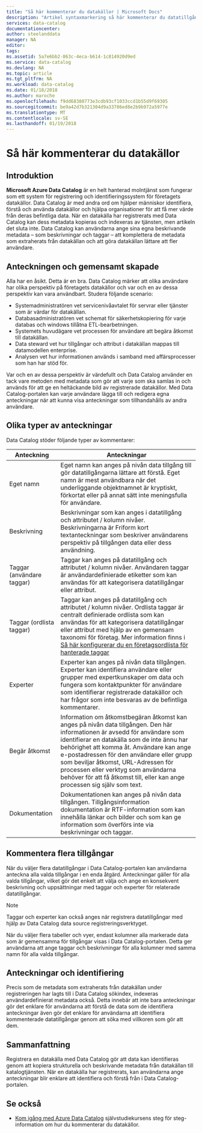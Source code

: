 ```yaml
---
title: "Så här kommenterar du datakällor | Microsoft Docs"
description: "Artikel syntaxmarkering så här kommenterar du datatillgångar i Azure Data Catalog, inklusive egna namn, taggar, beskrivningar och experter."
services: data-catalog
documentationcenter: 
author: steelanddata
manager: NA
editor: 
tags: 
ms.assetid: 5a7e6bb2-863c-4eca-b614-1c814920d9ed
ms.service: data-catalog
ms.devlang: NA
ms.topic: article
ms.tgt_pltfrm: NA
ms.workload: data-catalog
ms.date: 01/18/2018
ms.author: maroche
ms.openlocfilehash: f9dd68380773e3cdb93cf1033ccd1b55d9f69305
ms.sourcegitcommit: be9a42d7b321304d9a33786ed8e2b9b972a5977e
ms.translationtype: MT
ms.contentlocale: sv-SE
ms.lasthandoff: 01/19/2018
---
```

# <a name="how-to-annotate-data-sources"></a>Så här kommenterar du datakällor
## <a name="introduction"></a>Introduktion
**Microsoft Azure Data Catalog** är en helt hanterad molntjänst som fungerar som ett system för registrering och identifieringssystem för företagets datakällor. Data Catalog är med andra ord om hjälper människor identifiera, förstå och använda datakällor och hjälpa organisationer för att få mer värde från deras befintliga data. När en datakälla har registrerats med Data Catalog kan dess metadata kopieras och indexeras av tjänsten, men artikeln det sluta inte. Data Catalog kan användarna ange sina egna beskrivande metadata – som beskrivningar och taggar – att komplettera de metadata som extraherats från datakällan och att göra datakällan lättare att fler användare.

## <a name="annotation-and-crowdsourcing"></a>Anteckningen och gemensamt skapade
Alla har en åsikt. Detta är en bra.
Data Catalog märker att olika användare har olika perspektiv på företagets datakällor och var och en av dessa perspektiv kan vara användbart. Studera följande scenario:

* Systemadministratören vet servicenivåavtalet för servrar eller tjänster som är värdar för datakällan.
* Databasadministratören vet schemat för säkerhetskopiering för varje databas och windows tillåtna ETL-bearbetningen.
* Systemets huvudägare vet processen för användare att begära åtkomst till datakällan.
* Data steward vet hur tillgångar och attribut i datakällan mappas till datamodellen enterprise.
* Analysen vet hur informationen används i samband med affärsprocesser som han har stöd för.

Var och en av dessa perspektiv är värdefullt och Data Catalog använder en tack vare metoden med metadata som gör att varje som ska samlas in och används för att ge en heltäckande bild av registrerade datakällor. Med Data Catalog-portalen kan varje användare lägga till och redigera egna anteckningar när att kunna visa anteckningar som tillhandahålls av andra användare.

## <a name="different-types-of-annotations"></a>Olika typer av anteckningar
Data Catalog stöder följande typer av kommentarer:

| Anteckning | Anteckningar |
| --- | --- |
| Eget namn |Eget namn kan anges på nivån data tillgång till gör datatillgångarna lättare att förstå. Eget namn är mest användbara när det underliggande objektnamnet är kryptiskt, förkortat eller på annat sätt inte meningsfulla för användare. |
| Beskrivning |Beskrivningar som kan anges i datatillgång och attributet / kolumn nivåer. Beskrivningarna är Friform kort textanteckningar som beskriver användarens perspektiv på tillgången data eller dess användning. |
| Taggar (användare taggar) |Taggar kan anges på datatillgång och attributet / kolumn nivåer. Användaren taggar är användardefinierade etiketter som kan användas för att kategorisera datatillgångar eller attribut. |
| Taggar (ordlista taggar) |Taggar kan anges på datatillgång och attributet / kolumn nivåer. Ordlista taggar är centralt definierade ordlista som kan användas för att kategorisera datatillgångar eller attribut med hjälp av en gemensam taxonomi för företag. Mer information finns i [Så här konfigurerar du en företagsordlista för hanterade taggar](data-catalog-how-to-business-glossary.md) |
| Experter |Experter kan anges på nivån data tillgången. Experter kan identifiera användare eller grupper med expertkunskaper om data och fungera som kontaktpunkter för användare som identifierar registrerade datakällor och har frågor som inte besvaras av de befintliga kommentarer. |
| Begär åtkomst |Information om åtkomstbegäran åtkomst kan anges på nivån data tillgången. Den här informationen är avsedd för användare som identifierar en datakälla som de inte ännu har behörighet att komma åt. Användare kan ange e-postadressen för den användare eller grupp som beviljar åtkomst, URL-Adressen för processen eller verktyg som användarna behöver för att få åtkomst till, eller kan ange processen sig själv som text. |
| Dokumentation |Dokumentationen kan anges på nivån data tillgången. Tillgångsinformation dokumentation är RTF-information som kan innehålla länkar och bilder och som kan ge information som överförs inte via beskrivningar och taggar. |

## <a name="annotating-multiple-assets"></a>Kommentera flera tillgångar
När du väljer flera datatillgångar i Data Catalog-portalen kan användarna anteckna alla valda tillgångar i en enda åtgärd. Anteckningar gäller för alla valda tillgångar, vilket gör det enkelt att välja och ange en konsekvent beskrivning och uppsättningar med taggar och experter för relaterade datatillgångar.

> [!NOTE]
> Taggar och experter kan också anges när registrera datatillgångar med hjälp av Data Catalog data source registreringsverktyget.
>
>

När du väljer flera tabeller och vyer, endast kolumner alla markerade data som är gemensamma för tillgångar visas i Data Catalog-portalen. Detta ger användarna att ange taggar och beskrivningar för alla kolumner med samma namn för alla valda tillgångar.

## <a name="annotations-and-discovery"></a>Anteckningar och identifiering
Precis som de metadata som extraherats från datakällan under registreringen har lagts till i Data Catalog sökindex, indexeras användardefinierat metadata också. Detta innebär att inte bara anteckningar gör det enklare för användarna att förstå de data som de identifiera anteckningar även gör det enklare för användarna att identifiera kommenterade datatillgångar genom att söka med villkoren som gör att dem.

## <a name="summary"></a>Sammanfattning
Registrera en datakälla med Data Catalog gör att data kan identifieras genom att kopiera strukturella och beskrivande metadata från datakällan till katalogtjänsten. När en datakälla har registrerats, kan användarna ange anteckningar blir enklare att identifiera och förstå från i Data Catalog-portalen.

## <a name="see-also"></a>Se också
* [Kom igång med Azure Data Catalog](data-catalog-get-started.md) självstudiekursens steg för steg-information om hur du kommenterar du datakällor.
